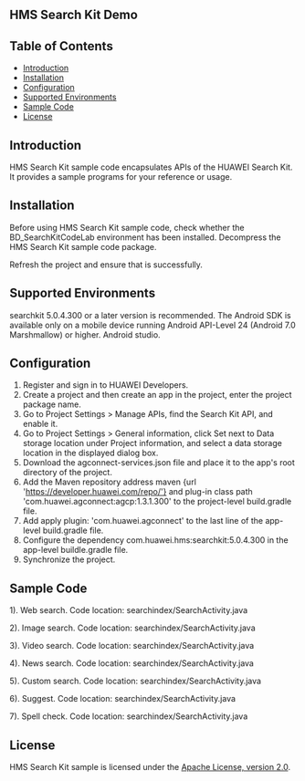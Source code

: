 ## HMS Search Kit Demo

## Table of Contents

 * [Introduction](#introduction)
 * [Installation](#installation)
 * [Configuration ](#configuration )
 * [Supported Environments](#supported-environments)
 * [Sample Code](#sample-code)
 * [License](#license)
 
 
## Introduction
HMS Search Kit sample code encapsulates APIs of the HUAWEI Search Kit. It provides a sample programs for your reference or usage.

## Installation
Before using HMS Search Kit sample code, check whether the BD_SearchKitCodeLab environment has been installed. 
Decompress the HMS Search Kit sample code package.
    
Refresh the project and ensure that is successfully.
    
## Supported Environments
searchkit 5.0.4.300 or a later version is recommended.
The Android SDK is available only on a mobile device running Android API-Level 24 (Android 7.0 Marshmallow) or higher.
Android studio.
	
## Configuration	
1. Register and sign in to HUAWEI Developers.
2. Create a project and then create an app in the project, enter the project package name.
3. Go to Project Settings > Manage APIs, find the Search Kit API, and enable it.
4. Go to Project Settings > General information, click Set next to Data storage location under Project information, and select a data storage location in the displayed dialog box.
5. Download the agconnect-services.json file and place it to the app's root directory of the project.
6. Add the Maven repository address maven {url 'https://developer.huawei.com/repo/'} and plug-in class path 'com.huawei.agconnect:agcp:1.3.1.300' to the project-level build.gradle file.
7. Add apply plugin: 'com.huawei.agconnect' to the last line of the app-level build.gradle file.
8. Configure the dependency com.huawei.hms:searchkit:5.0.4.300 in the app-level buildle.gradle file.
9. Synchronize the project.
	
## Sample Code

1). Web search.
Code location: searchindex/SearchActivity.java
    
2). Image search.
Code location: searchindex/SearchActivity.java
    
3). Video search.
Code location: searchindex/SearchActivity.java
    
4). News search.
Code location: searchindex/SearchActivity.java
    
5). Custom search.
Code location: searchindex/SearchActivity.java
	
6). Suggest.
Code location: searchindex/SearchActivity.java
	
7). Spell check.
Code location: searchindex/SearchActivity.java

##  License
HMS Search Kit sample is licensed under the [Apache License, version 2.0](http://www.apache.org/licenses/LICENSE-2.0).
